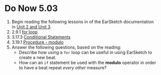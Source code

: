 # Do Now 5.03

1. Begin reading the following lessons in of the EarSketch documentation in [Unit 2 and Unit 3](http://earsketch.gatech.edu/category/unit-2).
2. 2.9.1 [for loop](https://earsketch.gatech.edu/earsketch2/?curriculum=2-1-2)
3. 3.17.3 [Conditional Statements](https://earsketch.gatech.edu/earsketch2/?curriculum=3-1-2)
4. 3.19.1 [Procedure - modulo](https://earsketch.gatech.edu/earsketch2/?curriculum=3-3-0)
5. Answer the following questions, based on the reading:
   * Describe how using a `for` loop can be useful in using EarSketch to create a new beat.   
   * How can an `if` statement be used with the **modulo** operator in order to have a beat repeat _every other_ measure?

